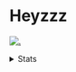 # Heyzzz  

[![.](https://skillicons.dev/icons?i=ts,nextjs,nestjs,mongodb)](https://skillicons.dev)  

<details>
<summary>Stats</summary
<!--START_SECTION:waka-->

```txt
TypeScript    20 hrs 13 mins  ████████████████▒░░░░░░░░   64.96 %
JavaScript    3 hrs 34 mins   ███░░░░░░░░░░░░░░░░░░░░░░   11.48 %
MDX           3 hrs 33 mins   ███░░░░░░░░░░░░░░░░░░░░░░   11.41 %
CSS           1 hr 54 mins    █▓░░░░░░░░░░░░░░░░░░░░░░░   06.15 %
Markdown      41 mins         ▓░░░░░░░░░░░░░░░░░░░░░░░░   02.23 %
```

<!--END_SECTION:waka-->
</details>
